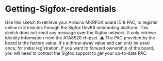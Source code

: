 # Getting-Sigfox-credentials
Use this sketch to retrieve your Arduino MKRFOX board ID &amp; PAC, to register online in 3 minutes through the Sigfox DevKit onboarding platform.  This sketch does not send any message over the Sigfox network. It only retrieve identity information from the ATA8520 chipset.  ⚠️ The PAC provided by the board is the factory value. It's a throw-away value and can only be used once, for initial registration. If you want to forward ownership of the board, you will need to contact the Sigfox support to get your up-to-date PAC.
